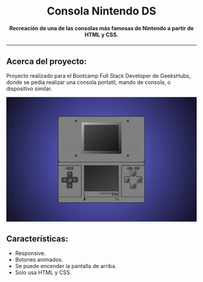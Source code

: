 <h1 align="center">Consola Nintendo DS</h1>

<h4 align="center">Recreación de una de las consolas más famosas de Nintendo a partir de HTML y CSS.<h4>

---


## Acerca del proyecto:

Proyecto realizado para el Bootcamp Full Stack Developer de GeeksHubs, donde se pedia realizar una consola portatil, mando de consola, o dispositivo similar.

<img src="/img/proyectoConsola.png">

## Características:

* Responsive.
* Botones animados.
* Se puede encender la pantalla de arriba.
* Solo usa HTML y CSS.